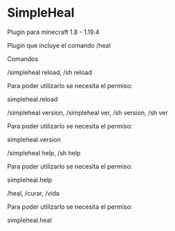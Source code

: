 # SimpleHeal
 Plugin para minecraft 1.8 - 1.19.4

Plugin que incluye el comando /heal

Comandos

/simpleheal reload, /sh reload

Para poder utilizarlo se necesita el permiso:

simpleheal.reload


/simpleheal version, /simpleheal ver, /sh version, /sh ver

Para poder utilizarlo se necesita el permiso:

simpleheal.version


/simpleheal help, /sh help

Para poder utilizarlo se necesita el permiso:

simpleheal.help


/heal, /curar, /vida

Para poder utilizarlo se necesita el permiso:

simpleheal.heal
